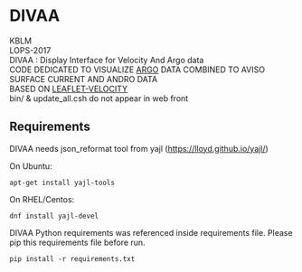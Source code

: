 DIVAA
=====

KBLM  
LOPS-2017  
DIVAA : Display Interface for Velocity And Argo data  
CODE DEDICATED TO VISUALIZE [ARGO](http://www.argo-france.fr/fr/home/) DATA COMBINED TO AVISO SURFACE CURRENT AND ANDRO DATA  
BASED ON [LEAFLET-VELOCITY](https://github.com/danwild/leaflet-velocity)  
bin/ & update_all.csh do not appear in web front  

Requirements
------------
DIVAA needs json_reformat tool from yajl (https://lloyd.github.io/yajl/)

On Ubuntu:
```
apt-get install yajl-tools
```
On RHEL/Centos:
```
dnf install yajl-devel
```

DIVAA Python requirements was referenced inside requirements file. Please pip this requirements file before run.
```
pip install -r requirements.txt
```
